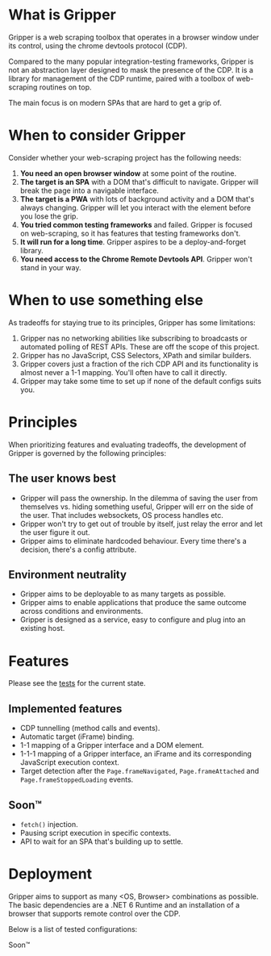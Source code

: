 # What is Gripper

Gripper is a web scraping toolbox that operates in a browser window under its control,
using the chrome devtools protocol (CDP).

Compared to the many popular integration-testing frameworks,
Gripper is not an abstraction layer designed to mask the presence of the CDP.
It is a library for management of the CDP runtime,
paired with a toolbox of web-scraping routines on top.

The main focus is on modern SPAs that are hard to get a grip of.

# When to consider Gripper

Consider whether your web-scraping project has the following needs:
1. **You need an open browser window** at some point of the routine.
1. **The target is an SPA** with a DOM that's difficult to navigate.
Gripper will break the page into a navigable interface.
1. **The target is a PWA** with lots of background activity and a DOM that's always changing.
Gripper will let you interact with the element before you lose the grip.
2. **You tried common testing frameworks** and failed.
Gripper is focused on web-scraping, so it has features that testing frameworks don't.
3. **It will run for a long time**.
Gripper aspires to be a deploy-and-forget library.
4. **You need access to the Chrome Remote Devtools API**.
Gripper won't stand in your way.

# When to use something else

As tradeoffs for staying true to its principles, Gripper has some limitations:
1. Gripper nas no networking abilities like subscribing to broadcasts or automated polling of REST APIs.
These are off the scope of this project.
2. Gripper has no JavaScript, CSS Selectors, XPath and similar builders.
3. Gripper covers just a fraction of the rich CDP API and its functionality is almost never a 1-1 mapping.
You'll often have to call it directly.
4. Gripper may take some time to set up if none of the default configs suits you.

# Principles

When prioritizing features and evaluating tradeoffs, the development of Gripper is governed by the following principles:

## The user knows best

- Gripper will pass the ownership.
In the dilemma of saving the user from themselves vs. hiding something useful,
Gripper will err on the side of the user. That includes websockets, OS process handles etc.
- Gripper won't try to get out of trouble by itself, just relay the error and let the user figure it out.
- Gripper aims to eliminate hardcoded behaviour. Every time there's a decision, there's a config attribute.

## Environment neutrality

- Gripper aims to be deployable to as many targets as possible.
- Gripper aims to enable applications that produce the same outcome across conditions and environments.
- Gripper is designed as a service, easy to configure and plug into an existing host.

# Features

Please see the [tests](https://github.com/tomaskrupka/Gripper/tree/main/test/Gripper.Test) for the current state.

## Implemented features

- CDP tunnelling (method calls and events).
- Automatic target (iFrame) binding.
- 1-1 mapping of a Gripper interface and a DOM element.
- 1-1-1 mapping of a Gripper interface, an iFrame and its corresponding JavaScript execution context.
- Target detection after the `Page.frameNavigated`, `Page.frameAttached` and `Page.frameStoppedLoading` events.

## Soon™

- `fetch()` injection.
- Pausing script execution in specific contexts.
- API to wait for an SPA that's building up to settle.

# Deployment
Gripper aims to support as many <OS, Browser> combinations as possible.
The basic dependencies are a .NET 6 Runtime and an installation of a browser that supports remote control over the CDP.

Below is a list of tested configurations:

Soon™
